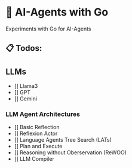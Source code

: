 # 🤖 AI-Agents with Go

Experiments with Go for AI-Agents

## 📋 Todos:

## LLMs

- [] Llama3
- [] GPT
- [] Gemini

### LLM Agent Architectures

- [] Basic Reflection
- [] Reflexion Actor
- [] Language Agents Tree Search (LATs)
- [] Plan and Execute
- [] Reasoning without Oberservation (ReWOO)
- [] LLM Compiler
